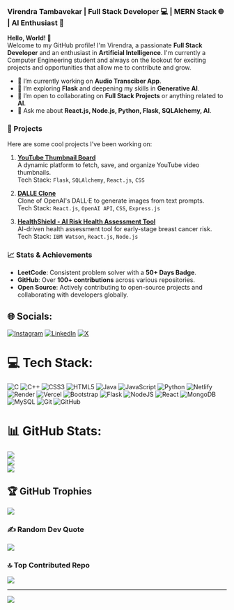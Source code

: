 ### Virendra Tambavekar | Full Stack Developer 💻 | MERN Stack 🌐 | AI Enthusiast 🤖

**Hello, World! 👋**  
Welcome to my GitHub profile! I'm Virendra, a passionate **Full Stack Developer** and an enthusiast in **Artificial Intelligence**. I'm currently a Computer Engineering student and always on the lookout for exciting projects and opportunities that allow me to contribute and grow.

- 🔭 I’m currently working on **Audio Transciber App**.
- 🌱 I’m exploring **Flask** and deepening my skills in **Generative AI**.
- 👯 I’m open to collaborating on **Full Stack Projects** or anything related to **AI**.
- 💬 Ask me about **React.js, Node.js, Python, Flask, SQLAlchemy, AI**.

### 🚀 Projects
Here are some cool projects I’ve been working on:
1. [**YouTube Thumbnail Board**](https://github.com/VirendraT11/Youtube-Thumbnail-Board)  
   A dynamic platform to fetch, save, and organize YouTube video thumbnails.  
   Tech Stack: `Flask`, `SQLAlchemy`, `React.js`, `CSS`
2. [**DALLE Clone**](https://github.com/VirendraT11/dalle_clone)  
   Clone of OpenAI's DALL·E to generate images from text prompts.  
   Tech Stack: `React.js`, `OpenAI API`, `CSS`, `Express.js`

3. [**HealthShield - AI Risk Health Assessment Tool**](https://github.com/VirendraT11/HealthShield)  
   AI-driven health assessment tool for early-stage breast cancer risk.  
   Tech Stack: `IBM Watson`, `React.js`, `Node.js`
   
### 📈 Stats & Achievements
- **LeetCode**: Consistent problem solver with a **50+ Days Badge**.  
- **GitHub**: Over **100+ contributions** across various repositories.  
- **Open Source**: Actively contributing to open-source projects and collaborating with developers globally.

## 🌐 Socials:
[![Instagram](https://img.shields.io/badge/Instagram-%23E4405F.svg?logo=Instagram&logoColor=white)](https://instagram.com/mr.virendra11) [![LinkedIn](https://img.shields.io/badge/LinkedIn-%230077B5.svg?logo=linkedin&logoColor=white)](https://www.linkedin.com/in/virendra-tambavekar-74a384257/) [![X](https://img.shields.io/badge/X-black.svg?logo=X&logoColor=white)](https://x.com/VirendraCodes) 

# 💻 Tech Stack:
![C](https://img.shields.io/badge/c-%2300599C.svg?style=for-the-badge&logo=c&logoColor=white) ![C++](https://img.shields.io/badge/c++-%2300599C.svg?style=for-the-badge&logo=c%2B%2B&logoColor=white) ![CSS3](https://img.shields.io/badge/css3-%231572B6.svg?style=for-the-badge&logo=css3&logoColor=white) ![HTML5](https://img.shields.io/badge/html5-%23E34F26.svg?style=for-the-badge&logo=html5&logoColor=white) ![Java](https://img.shields.io/badge/java-%23ED8B00.svg?style=for-the-badge&logo=openjdk&logoColor=white) ![JavaScript](https://img.shields.io/badge/javascript-%23323330.svg?style=for-the-badge&logo=javascript&logoColor=%23F7DF1E) ![Python](https://img.shields.io/badge/python-3670A0?style=for-the-badge&logo=python&logoColor=ffdd54) ![Netlify](https://img.shields.io/badge/netlify-%23000000.svg?style=for-the-badge&logo=netlify&logoColor=#00C7B7) ![Render](https://img.shields.io/badge/Render-%46E3B7.svg?style=for-the-badge&logo=render&logoColor=white) ![Vercel](https://img.shields.io/badge/vercel-%23000000.svg?style=for-the-badge&logo=vercel&logoColor=white) ![Bootstrap](https://img.shields.io/badge/bootstrap-%238511FA.svg?style=for-the-badge&logo=bootstrap&logoColor=white) ![Flask](https://img.shields.io/badge/flask-%23000.svg?style=for-the-badge&logo=flask&logoColor=white) ![NodeJS](https://img.shields.io/badge/node.js-6DA55F?style=for-the-badge&logo=node.js&logoColor=white) ![React](https://img.shields.io/badge/react-%2320232a.svg?style=for-the-badge&logo=react&logoColor=%2361DAFB) ![MongoDB](https://img.shields.io/badge/MongoDB-%234ea94b.svg?style=for-the-badge&logo=mongodb&logoColor=white) ![MySQL](https://img.shields.io/badge/mysql-4479A1.svg?style=for-the-badge&logo=mysql&logoColor=white) ![Git](https://img.shields.io/badge/git-%23F05033.svg?style=for-the-badge&logo=git&logoColor=white) ![GitHub](https://img.shields.io/badge/github-%23121011.svg?style=for-the-badge&logo=github&logoColor=white)
# 📊 GitHub Stats:
![](https://github-readme-stats.vercel.app/api?username=VirendraT11&theme=dark&hide_border=false&include_all_commits=true&count_private=true)<br/>
![](https://github-readme-streak-stats.herokuapp.com/?user=VirendraT11&theme=dark&hide_border=false)<br/>
![](https://github-readme-stats.vercel.app/api/top-langs/?username=VirendraT11&theme=dark&hide_border=false&include_all_commits=true&count_private=true&layout=compact)

## 🏆 GitHub Trophies
![](https://github-profile-trophy.vercel.app/?username=VirendraT11&theme=radical&no-frame=false&no-bg=false&margin-w=4)

### ✍️ Random Dev Quote
![](https://quotes-github-readme.vercel.app/api?type=horizontal&theme=radical)

### 🔝 Top Contributed Repo
![](https://github-contributor-stats.vercel.app/api?username=VirendraT11&limit=5&theme=dark&combine_all_yearly_contributions=true)

---
[![](https://visitcount.itsvg.in/api?id=VirendraT11&icon=0&color=0)](https://visitcount.itsvg.in)

<!-- Proudly created with GPRM ( https://gprm.itsvg.in ) -->
